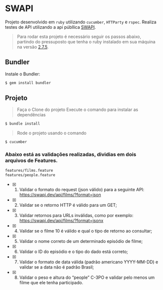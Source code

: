 # SWAPI

 Projeto desenvolvido em `ruby` utilizando `cucumber`, `HTTParty` e `rspec`. Realiza testes de API utilizando a api públlica [SWAPI](https://swapi.dev/documentation).

  >Para rodar esta projeto é necessário seguir os passos abaixo, partindo do pressuposto que tenha o ruby instalado em sua máquina na versão [2.7.5](https://ruby-doc.org/stdlib-2.7.5/).

## Bundler

Instale o Bundler:

```bash
$ gem install bundler
```

## Projeto

>Faça o Clone do projeto
>Execute o comando  para instalar as dependências

```bash
$ bundle install
```

>Rode o projeto usando o comando

```bash
$ cucumber
```

### Abaixo está as validações realizadas, dividias em dois arquivos de Features.

```bash
features/films.feature
features/people.feature
```

- [x] 1. Validar o formato do request (json válido) para a seguinte API:  <https://swapi.dev/api/films/?format=json>

- [x] 2. Validar se o retorno HTTP é válido para um GET;

- [x] 3. Validar retornos para URLs inválidas, como por exemplo: <https://swapi.dev/api/films/?format=jsonx>

- [x] 4. Validar se o filme 10 é válido e qual o tipo de retorno ao consultar;

- [x] 5. Validar o nome correto de um determinado episódio de filme;

- [x] 6. Validar o ID do episódio e o tipo do dado está correto;

- [x] 7. Validar o formato de data válida (padrão americano YYYY-MM-DD) e validar se a data não é padrão Brasil;

- [x] 8. Validar o peso e altura do “people” C-3PO e validar pelo menos um filme que  ele tenha participado.
